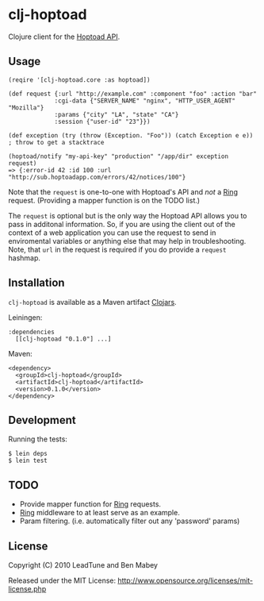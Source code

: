 # clj-hoptoad

Clojure client for the [Hoptoad API](http://hoptoadapp.com/pages/home).

## Usage

    (reqire '[clj-hoptoad.core :as hoptoad])

    (def request {:url "http://example.com" :component "foo" :action "bar"
                 :cgi-data {"SERVER_NAME" "nginx", "HTTP_USER_AGENT" "Mozilla"}
                 :params {"city" "LA", "state" "CA"}
                 :session {"user-id" "23"}})

    (def exception (try (throw (Exception. "Foo")) (catch Exception e e)) ; throw to get a stacktrace

    (hoptoad/notify "my-api-key" "production" "/app/dir" exception request)
    => {:error-id 42 :id 100 :url "http://sub.hoptoadapp.com/errors/42/notices/100"}

Note that the `request` is one-to-one with Hoptoad's API and *not* a [Ring][ring] request. (Providing a mapper function is on the TODO list.)

The `request` is optional but is the only way the Hoptoad API allows you to pass in additonal information.
So, if you are using the client out of the context of a web application you can use the request to send in
enviromental variables or anything else that may help in troubleshooting.  Note, that `url` in the request is required if you do provide a `request` hashmap.


## Installation

`clj-hoptoad` is available as a Maven artifact [Clojars](http://clojars.org/clj-hoptoad).

Leiningen:

    :dependencies
      [[clj-hoptoad "0.1.0"] ...]

Maven:

    <dependency>
      <groupId>clj-hoptoad</groupId>
      <artifactId>clj-hoptoad</artifactId>
      <version>0.1.0</version>
    </dependency>


## Development

Running the tests:

    $ lein deps
    $ lein test

## TODO

 * Provide mapper function for [Ring][ring] requests.
 * [Ring][ring] middleware to at least serve as an example.
 * Param filtering. (i.e. automatically filter out any 'password' params)

## License

Copyright (C) 2010 LeadTune and Ben Mabey

Released under the MIT License: <http://www.opensource.org/licenses/mit-license.php>

[ring]: http://example.com/
